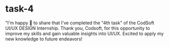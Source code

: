 # task-4
"I'm happy 🤩 to share that I've completed the "4th task" of the CodSoft UI/UX DESIGN Internship. Thank you, Codsoft, for this opportunity to improve my skills and gain valuable insights into UI/UX. Excited to apply my new knowledge to future endeavors!
